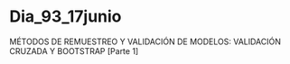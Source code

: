 # Dia_93_17junio
MÉTODOS DE REMUESTREO Y VALIDACIÓN DE MODELOS: VALIDACIÓN CRUZADA Y BOOTSTRAP [Parte 1]
